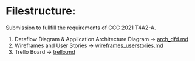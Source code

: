 # Filestructure: 

Submission to fullfill the requirements of CCC 2021 T4A2-A.

1. Dataflow Diagram & Application Architecture Diagram -> [arch_dfd.md](./arch_dfd.md)
2. Wireframes and User Stories -> [wireframes_userstories.md](./docs/wireframes_userstories.md)
3. Trello Board -> [trello.md](./docs/trello.md)

